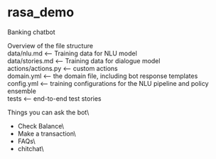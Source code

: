 # rasa_demo

Banking chatbot

Overview of the file structure\
data/nlu.md <-- Training data for NLU model\
data/stories.md <-- Training data for dialogue model\
actions/actions.py <-- custom actions\
domain.yml <-- the domain file, including bot response templates\
config.yml <-- training configurations for the NLU pipeline and policy ensemble\
tests <-- end-to-end test stories

Things you can ask the bot\
- Check Balance\
- Make a transaction\
- FAQs\
- chitchat\
